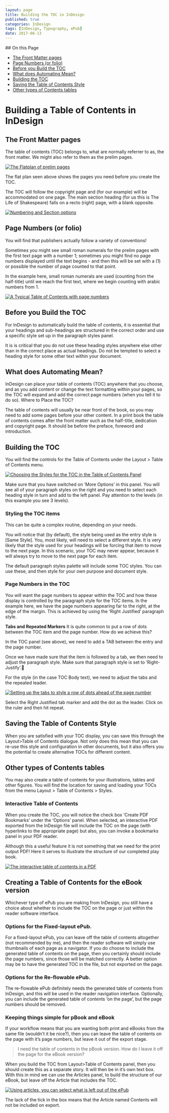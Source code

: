 ```yaml
---
layout: page
title: Building the TOC in InDesign
published: true
categories: InDesign
tags: [InDesign, Typography, ePub]
date: 2017-06-13
---
```

<!-- TOC depthFrom:2 depthTo:2 withLinks:1 updateOnSave:1 orderedList:0 -->
<section class='toc'>
## On this Page

- [The Front Matter pages](#the-front-matter-pages)
- [Page Numbers (or folio)](#page-numbers-or-folio)
- [Before you Build the TOC](#before-you-build-the-toc)
- [What does Automating Mean?](#what-does-automating-mean)
- [Building the TOC](#building-the-toc)
- [Saving the Table of Contents Style](#saving-the-table-of-contents-style)
- [Other types of Contents tables](#other-types-of-contents-tables)

</section><!-- /TOC -->

# Building a Table of Contents in InDesign

## The Front Matter pages

The table of contents (TOC) belongs to, what are normally referrer to as, the front matter. We might also refer to them as the prelim pages.

[![The Flatplan of prelim pages](/images/2017/01/the-flatplan-of-prelim-pages.png)](/images/2017/01/the-flatplan-of-prelim-pages.png)

The flat plan seen above shows the pages you need before you create the TOC.

The TOC will follow the copyright page and (for our example) will be accommodated on one page. The main section heading (for us this is The Life of Shakespeare) falls on a recto (right) page, with a blank opposite.

[![Numbering and Section options](/images/2017/01/numbering-and-section-options.jpg)](/images/2017/01/numbering-and-section-options.jpg)

## Page Numbers (or folio)
You will find that publishers actually follow a variety of conventions!

Sometimes you might see small roman numerals for the prelim pages with the first text page with a number 1; sometimes you might find no page numbers displayed until the text begins - and then this will be set with a (1) or possible the number of page counted to that point.

In the example here, small roman numerals are used (counting from the half-title) until we reach the first text, where we begin counting with arabic numbers from 1.

[![A Typical Table of Contents with page numbers](/images/2017/01/a-typical-toc.png)](/images/2017/01/a-typical-toc.png)

## Before you Build the TOC

For InDesign to automatically build the table of contents, it is essential that your headings and sub-headings are structured in the correct order and use a specific style set up in the paragraph styles panel.

It is is critical that you do not use these heading styles anywhere else other than in the correct place as actual headings. Do not be tempted to select a heading style for some other text within your document.

## What does Automating Mean?

InDesign can place your table of contents (TOC) anywhere that you choose, and as you add content or change the text formatting within your pages, so the TOC will expand and add the correct page numbers (when you tell it to do so).
Where to Place the TOC?

The table of contents will usually be near front of the book, so you may need to add some pages before your other content. In a print book the table of contents comes after the front matter such as the half-title, dedication and copyright page. It should be before the preface, foreword and introduction.

## Building the TOC
You will find the controls for the Table of Contents under the Layout > Table of Contents menu.

[![Choosing the Styles for the TOC in the Table of Contents Panel](/images/2017/01/choosing-the-styles-for-the-toc.png)](/images/2017/01/choosing-the-styles-for-the-toc.png)

Make sure that you have switched on ‘More Options’ in this panel. You will see all of your paragraph styles on the right and you need to select each heading style in turn and add to the left panel. Pay attention to the levels (in this example you see 3 levels).

### Styling the TOC items
This can be quite a complex routine, depending on your needs.

You will notice that (by default), the style being used as the entry style is [Same Style]. You, most likely, will need to select a different style. It is very likely that the style used for your headings will be forcing that item to move to the next page. In this scenario, your TOC may never appear, because it will always try to move to the next page for each item.

The default paragraph styles palette will include some TOC styles. You can use these, and then style for your own purpose and document style.

### Page Numbers in the TOC
You will want the page numbers to appear within the TOC and how these display is controlled by the paragraph style for the TOC items.
In the example here, we have the page numbers appearing far to the right, at the edge of the margin. This is achieved by using the ‘Right Justified’ paragraph style.

**Tabs and Repeated Markers**
It is quite common to put a row of dots between the TOC item and the page number. How do we achieve this?

In the TOC panel (see above), we need to add a TAB between the entry and the page number.

Once we have made sure that the item is followed by a tab, we then need to adjust the paragraph style. Make sure that paragraph style is set to ‘Right-Justify’.

For the style (in the case TOC Body text), we need to adjust the tabs and the repeated leader.

[![Setting up the tabs to style a row of dots ahead of the page number](/images/2017/01/setting-up-the-tabs.png)](/images/2017/01/setting-up-the-tabs.png)

Select the Right Justified tab marker and add the dot as the leader. Click on the ruler and then hit repeat.

## Saving the Table of Contents Style
When you are satisfied with your TOC display, you can save this through the Layout>Table of Contents dialogue. Not only does this mean that you can re-use this style and configuration in other documents, but it also offers you the potential to create alternative TOCs for different content.

## Other types of Contents tables
You may also create a table of contents for your illustrations, tables and other figures. You will find the location for saving and loading your TOCs from the menu Layout > Table of Contents > Styles.

### Interactive Table of Contents

When you create the TOC, you will notice the check box ‘Create PDF Bookmarks’ under the ‘Options’ panel. When selected, an interactive PDF exported from the InDesign file will include the TOC on the page (with hyperlinks to the appropriate page) but also, you can invoke a bookmarks panel in your PDF reader.

Although this a useful feature it is not something that we need for the print output PDF! Here it serves to illustrate the structure of our completed play book.

[![The interactive table of contents in a PDF](/images/2017/01/toc-in-the-pdf.png)](/images/2017/01/toc-in-the-pdf.png)

## Creating a Table of Contents for the eBook version

Whichever type of ePub you are making from InDesign, you still have a choice about whether to include the TOC on the page or just within the reader software interface.

### Options for the Fixed-layout ePub.

For a fixed-layout ePub, you can leave off the table of contents altogether (not recommended by me), and then the reader software will simply use thumbnails of each page as a navigator. If you do choose to include the generated table of contents on the page, then you certainly should include the page numbers, since those will be matched correctly. A better option may be to have the generated TOC in the file, but not exported on the page.

### Options for the Re-flowable ePub.

The re-flowable ePub definitely needs the generated table of contents from InDesign, and this will be used in the reader navigation interface. Optionally, you can include the generated table of contents ‘on the page’, but the page numbers should be removed.

### Keeping things simple for pBook and eBook

If your workflow means that you are wanting both print and eBooks from the same file (wouldn’t it be nice?), then you can leave the table of contents on the page with it’s page numbers, but leave it out of the export stage.

>I need the table of contents in the pBook version. How do I leave it off the page for the eBook version?

When you build the TOC from Layout>Table of Contents panel, then you should create this as a separate story. It will then be in it’s own text box. With this in mind we can use the Articles panel, to build the structure of our eBook, but leave off the Article that includes the TOC.

[![Using articles, you can select what is left out of the ePub](/images/2017/01/articlespanel.png)](/images/2017/01/articlespanel.png)

The lack of the tick in the box means that the Article named Contents will not be included on export.

